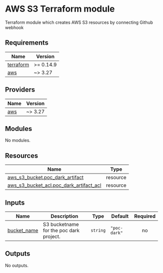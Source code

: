 # AWS S3 Terraform module

Terraform module which creates AWS S3 resources by connecting Github webhook

<!-- BEGIN_TF_DOCS -->
## Requirements

| Name | Version |
|------|---------|
| <a name="requirement_terraform"></a> [terraform](#requirement\_terraform) | >= 0.14.9 |
| <a name="requirement_aws"></a> [aws](#requirement\_aws) | ~> 3.27 |

## Providers

| Name | Version |
|------|---------|
| <a name="provider_aws"></a> [aws](#provider\_aws) | ~> 3.27 |

## Modules

No modules.

## Resources

| Name | Type |
|------|------|
| [aws_s3_bucket.poc_dark_artifact](https://registry.terraform.io/providers/hashicorp/aws/latest/docs/resources/s3_bucket) | resource |
| [aws_s3_bucket_acl.poc_dark_artifact_acl](https://registry.terraform.io/providers/hashicorp/aws/latest/docs/resources/s3_bucket_acl) | resource |

## Inputs

| Name | Description | Type | Default | Required |
|------|-------------|------|---------|:--------:|
| <a name="input_bucket_name"></a> [bucket\_name](#input\_bucket\_name) | S3 bucketname for the poc dark project. | `string` | `"poc-dark"` | no |

## Outputs

No outputs.
<!-- END_TF_DOCS -->